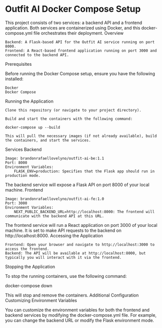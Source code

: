 # Outfit AI Docker Compose Setup

This project consists of two services: a backend API and a frontend application. Both services are containerized using Docker, and this docker-compose.yml file orchestrates their deployment.
Overview

    Backend: A Flask-based API for the Outfit AI service running on port 8000.
    Frontend: A React-based frontend application running on port 3000 and connected to the backend API.

Prerequisites

Before running the Docker Compose setup, ensure you have the following installed:

    Docker
    Docker Compose

Running the Application

    Clone this repository (or navigate to your project directory).

    Build and start the containers with the following command:

    docker-compose up --build

    This will pull the necessary images (if not already available), build the containers, and start the services.

Services
Backend

    Image: brandonrafaellovelyno/outfit-ai-be:1.1
    Port: 8000
    Environment Variables:
        FLASK_ENV=production: Specifies that the Flask app should run in production mode.

The backend service will expose a Flask API on port 8000 of your local machine.
Frontend

    Image: brandonrafaellovelyno/outfit-ai-fe:1.0
    Port: 3000
    Environment Variables:
        NEXT_PUBLIC_BACKEND_URL=http://localhost:8000: The frontend will communicate with the backend API at this URL.

The frontend service will run a React application on port 3000 of your local machine. It is set to make API requests to the backend on http://localhost:8000.
Accessing the Application

    Frontend: Open your browser and navigate to http://localhost:3000 to access the frontend.
    Backend: The API will be available at http://localhost:8000, but typically you will interact with it via the frontend.

Stopping the Application

To stop the running containers, use the following command:

docker-compose down

This will stop and remove the containers.
Additional Configuration
Customizing Environment Variables

You can customize the environment variables for both the frontend and backend services by modifying the docker-compose.yml file. For example, you can change the backend URL or modify the Flask environment mode.
